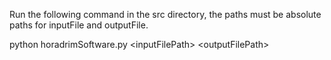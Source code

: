 Run the following command in the src directory, the paths must be absolute paths for inputFile and outputFile.

python horadrimSoftware.py \<inputFilePath\> \<outputFilePath\>
